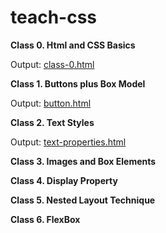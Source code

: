 # teach-css

**Class 0. Html and CSS Basics**

Output: [class-0.html](https://aneesburki.github.io/teach-css/class-0.html)

**Class 1. Buttons plus Box Model**  

Output: [button.html](https://aneesburki.github.io/teach-css/buttons.html)

**Class 2. Text Styles**

Output: [text-properties.html](https://aneesburki.github.io/teach-css/text-properties.html)

**Class 3. Images and Box Elements**

**Class 4. Display Property**

**Class 5. Nested Layout Technique**

**Class 6. FlexBox**
